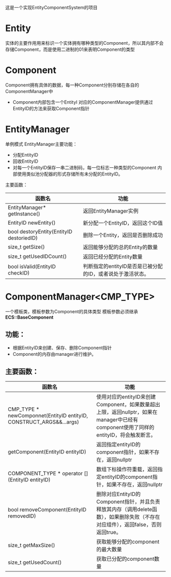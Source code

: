 这是一个实现EntityComponentSystem的项目

# Entity
实体的主要作用用来标识一个实体拥有哪种类型的Component，所以其内部不会存储Component，而是使用二进制的01来表明Component的类型

# Component
Component拥有具体的数据，每一种Component分别存储在各自的ComponentManager中
* Component内部包含一个EntityI
对应的ComponentManager提供通过EntityID的方法来获取Component指针

# EntityManager
单例模式
EntityManager主要功能：
* 分配EntityID
* 回收EntityID
* 对每一个EntityID保存一串二进制码，每一位标志一种类型的Component 
内部使用类似池分配器的形式存储所有未分配的EntityID。

主要函数：

函数名 | 功能
-------|-----
EntityManager* getInstance()  | 返回EntityManager实例 
EntityID newEntity()  |  新分配一个EntityID，返回这个ID值
bool destoryEntity(EntityID destoriedID)  |删除一个Entity，返回是否删除成功  
size_t getSize()  |  返回能够分配的总的Entity的数量
size_t getUsedIDCount()  |  返回已经分配的Entity数量
bool isValid(EntityID checkID)  |  判断指定的entityID是否是已被分配的ID，或者说处于激活状态。


# ComponentManager<CMP_TYPE>
一个模板类，模板参数为Component的具体类型
模板参数必须继承**ECS::BaseComponent**  
## 功能：
* 根据EntityID来创建、保存、删除Component指针
* Component的内存由manager进行维护。
## 主要函数：

函数名     |       功能
----------|--------------
CMP_TYPE *	newComponnet(EntityID entityID, CONSTRUCT_ARGS&&...args)  |  使用对应的entityID来创建Component，如果数量超出上限，返回nullptr，如果在manager中已经有component使用了同样的entityID，将会触发断言。
getComponent(EntityID entityID)  |  返回指定entityID的component指针，如果不存在，返回nullptr
COMPONENT_TYPE *	operator \[\](EntityID entityID)  |  数组下标操作符重载，返回指定entityID的component指针，如果不存在，返回nullptr
bool removeComponent(EntityID removedID)  |  删除对应EntityID的Component指针，并且负责释放其内存（调用delete函数），如果删除失败（不存在对应组件），返回false，否则返回true。
size_t getMaxSize()  |  获取能够分配的component的最大数量
size_t getUsedCount()  |  获取已分配的component数量
